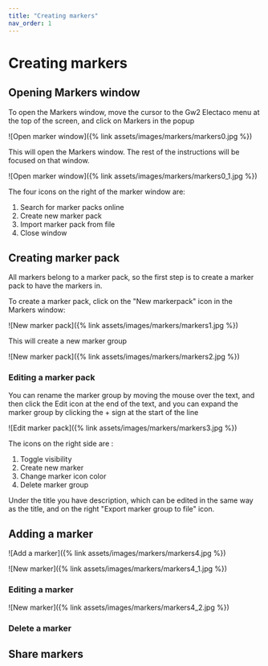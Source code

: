 ```yaml
---
title: "Creating markers"
nav_order: 1
---
```


# Creating markers

## Opening Markers window

To open the Markers window, move the cursor to the Gw2 Electaco menu at the top of the screen, and click on Markers in the popup

![Open marker window]({% link assets/images/markers/markers0.jpg %})

This will open the Markers window. The rest of the instructions will be focused on that window.

![Open marker window]({% link assets/images/markers/markers0_1.jpg %})

The four icons on the right of the marker window are:

1. Search for marker packs online
2. Create new marker pack
3. Import marker pack from file
4. Close window

## Creating marker pack

All markers belong to a marker pack, so the first step is to create a marker pack to have the markers in. 

To create a marker pack, click on the "New markerpack" icon in the Markers window:

![New marker pack]({% link assets/images/markers/markers1.jpg %})

This will create a new marker group

![New marker pack]({% link assets/images/markers/markers2.jpg %})

### Editing a marker pack

You can rename the marker group by moving the mouse over the text, and then click the Edit icon at the end of the text, 
and you can expand the marker group by clicking the + sign at the start of the line

![Edit marker pack]({% link assets/images/markers/markers3.jpg %})

The icons on the right side are : 

1. Toggle visibility
2. Create new marker
3. Change marker icon color
4. Delete marker group

Under the title you have description, which can be edited in the same way as the title, and on the right "Export marker group to file" icon.

## Adding a marker

![Add a marker]({% link assets/images/markers/markers4.jpg %})

![New marker]({% link assets/images/markers/markers4_1.jpg %})

### Editing a marker

![New marker]({% link assets/images/markers/markers4_2.jpg %})

### Delete a marker

## Share markers
